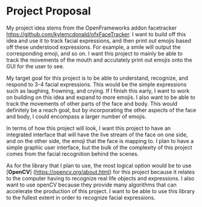 # Project Proposal

My project idea stems from the OpenFrameworks addon facetracker 
    <https://github.com/kylemcdonald/ofxFaceTracker>. I want to build off 
    this idea and use it to track facial expressions, and then print out 
    emojis based off these understood expressions. For example, a smile 
    will output the corresponding emoji, and so on. I want this project to 
    mainly be able to track the movements of the mouth and accutately 
    print out emojis onto the GUI for the user to see. 
    
My target goal for this project is to be able to understand, 
    recognize, and respond to 3-4 facial expressions. This would be the 
    simple expressions such as laughing, frowning, and crying. If I finish 
    this early, I want to work on building on this idea and expand to more 
    emojis. I also want to be able to track the movements of other parts 
    of the face and body. This would definitely be a reach goal, but by 
    incorporating the other aspects of the face and body, I could 
    encompass a larger number of emojis. 
    
In terms of how this project will look, I want this project to have an 
    integrated interface that will have the live stream of the face on one 
    side, and on the other side, the emoji that the face is mapping to. I 
    plan to have a simple graphic user interface, but the bulk of the 
    complexity of this project comes from the facial recognition behind 
    the scenes.
    
As for the library that I plan to use, the most logical option would 
    be to use [**OpenCV**] (https://opencv.org/about.html) for this 
    project because it relates to the computer having to recognize real 
    life objects and expressions. I also want to use openCV because they 
    provide many algorithms that can accelerate the production of this 
    project. I want to be able to use this library to the fullest extent 
    in order to recognize facial expressions.
    
    
    
    
